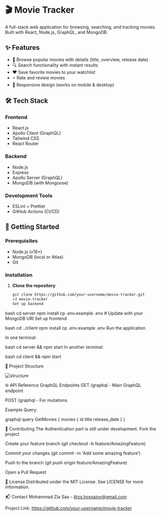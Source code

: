 # 🎬 Movie Tracker

A full-stack web application for browsing, searching, and tracking movies. Built with React, Node.js, GraphQL, and MongoDB.

## ✨ Features

- 🎥 Browse popular movies with details (title, overview, release date)
- 🔍 Search functionality with instant results
- ❤️ Save favorite movies to your watchlist
- ⭐ Rate and review movies
- 📱 Responsive design (works on mobile & desktop)

## 🛠 Tech Stack

### Frontend
- React.js
- Apollo Client (GraphQL)
- Tailwind CSS
- React Router

### Backend
- Node.js
- Express
- Apollo Server (GraphQL)
- MongoDB (with Mongoose)

### Development Tools
- ESLint + Prettier
- GitHub Actions (CI/CD)

## 🚀 Getting Started

### Prerequisites
- Node.js (v16+)
- MongoDB (local or Atlas)
- Git

### Installation

1. **Clone the repository**
   ```bash
   git clone https://github.com/your-username/movie-tracker.git
   cd movie-tracker
   Set up backend

bash
cd server
npm install
cp .env.example .env  # Update with your MongoDB URI
Set up frontend

bash
cd ../client
npm install
cp .env.example .env
Run the application

In one terminal:

bash
cd server && npm start
In another terminal:

bash
cd client && npm start

📂 Project Structure

![structure](https://github.com/user-attachments/assets/d0f8e1a6-0dbe-4d5d-ad61-aa3be6d8e73c)

🌐 API Reference
GraphQL Endpoints
GET /graphql - Main GraphQL endpoint

POST /graphql - For mutations

Example Query:

graphql
query GetMovies {
  movies {
    id
    title
    release_date
  }
}

🤝 Contributing
The Authentication part is still under development.
Fork the project

Create your feature branch (git checkout -b feature/AmazingFeature)

Commit your changes (git commit -m 'Add some amazing feature')

Push to the branch (git push origin feature/AmazingFeature)

Open a Pull Request

📝 License
Distributed under the MIT License. See LICENSE for more information.

📬 Contact
Mohammad Zia Saa - @zs.hossainy@gmail.com

Project Link: https://github.com/your-username/movie-tracker
